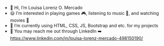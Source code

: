 - 👋 Hi, I’m Louisa Lorenz O. Mercado
- 😃 I’m interested in playing games 🎮, listening to music 🎵, and watching movies 🍿
- 📖 I’m currently using HTML, CSS, JS, Bootstrap and etc. for my projects
- 💬 You may reach me out through LinkedIn ➡️ https://www.linkedin.com/in/louisa-lorenz-mercado-498150190/

<!---
LouisaLorenzMercado/LouisaLorenzMercado is a ✨ special ✨ repository because its `README.md` (this file) appears on your GitHub profile.
You can click the Preview link to take a look at your changes.
--->
